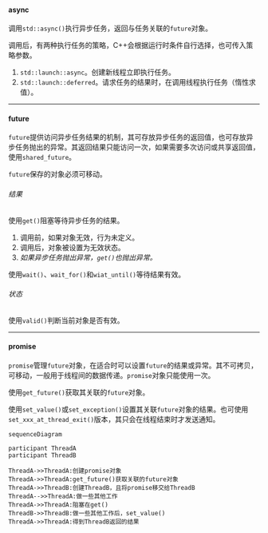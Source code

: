 #### async

调用`std::async()`执行异步任务，返回与任务关联的`future`对象。

调用后，有两种执行任务的策略，C++会根据运行时条件自行选择，也可传入策略参数。

1. `std::launch::async`。创建新线程立即执行任务。
2. `std::launch::deferred`。请求任务的结果时，在调用线程执行任务（惰性求值）。

---

#### future

`future`提供访问异步任务结果的机制，其可存放异步任务的返回值，也可存放异步任务抛出的异常。其返回结果只能访问一次，如果需要多次访问或共享返回值，使用`shared_future`。

`future`保存的对象必须可移动。

###### 结果

使用`get()`阻塞等待异步任务的结果。

1. 调用前，如果对象无效，行为未定义。
2. 调用后，对象被设置为无效状态。
3. *如果异步任务抛出异常，`get()`也抛出异常。*

使用`wait()`、`wait_for()`和`wiat_until()`等待结果有效。

###### 状态

使用`valid()`判断当前对象是否有效。

---

#### promise

`promise`管理`future`对象，在适合时可以设置`future`的结果或异常。其不可拷贝，可移动，一般用于线程间的数据传递。`promise`对象只能使用一次。

使用`get_future()`获取其关联的`future`对象。

使用`set_value()`或`set_exception()`设置其关联`future`对象的结果。也可使用`set_xxx_at_thread_exit()`版本，其只会在线程结束时才发送通知。

```mermaid
sequenceDiagram

participant ThreadA
participant ThreadB

ThreadA->>ThreadA:创建promise对象
ThreadA->>ThreadA:get_future()获取关联的future对象
ThreadA->>ThreadB:创建ThreadB，且将promise移交给ThreadB
ThreadA-->>ThreadA:做一些其他工作
ThreadA->>ThreadA:阻塞在get()
ThreadB->>ThreadB:做一些其他工作后，set_value()
ThreadA->>ThreadA:得到ThreadB返回的结果
```
